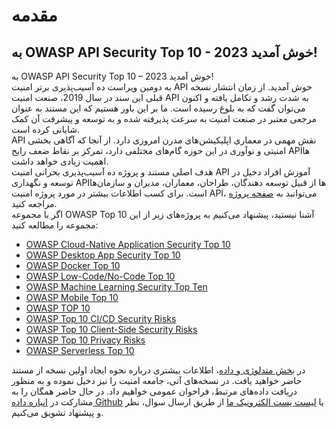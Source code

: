 # مقدمه

## به OWASP API Security Top 10 - 2023 خوش آمدید!

به OWASP API Security Top 10 – 2023 خوش آمدید!  
به دومین ویراست ده ‌‌آسیب‌پذیری برتر امنیت API خوش آمدید. از زمان انتشار نسخه قبلی این سند در سال 2019، صنعت امنیت API به شدت رشد و تکامل یافته و اکنون می‌توان گفت که به بلوغ رسیده است. ما بر این باور هستیم که این مستند به عنوان مرجعی معتبر در صنعت امنیت به سرعت پذیرفته شده و به توسعه و پیشرفت آن کمک شایانی کرده است.  
API نقش مهمی در معماری اپلیکیشن‌‌های مدرن امروزی دارد. از آنجا که آگاهی بخشی امنیتی و نوآوری در این حوزه گام‌‌های مختلفی دارد، تمرکز بر نقاط ضعف رایج API‌ها اهمیت زیادی خواهد داشت.  
هدف اصلی مستند و پروژه ده ‌‌آسیب‌پذیری بحرانی امنیت API آموزش افراد دخیل در توسعه و نگهداری API‌ها از قبیل توسعه دهندگان، طراحان، معماران، مدیران و سازمان‌‌ها است. برای کسب اطلاعات بیشتر در مورد پروژه امنیت API، می‌توانید به [صفحه پروژه][1] مراجعه کنید.  
اگر با مجموعه OWASP Top 10 آشنا نیستید، پیشنهاد می‌کنیم به پروژه‌های زیر از این مجموعه را مطالعه کنید:

- [OWASP Cloud-Native Application Security Top 10][2]
- [OWASP Desktop App Security Top 10][3]
- [OWASP Docker Top 10][4]
- [OWASP Low-Code/No-Code Top 10][5]
- [OWASP Machine Learning Security Top Ten][6]
- [OWASP Mobile Top 10][7]
- [OWASP TOP 10][8]
- [OWASP Top 10 CI/CD Security Risks][9]
- [OWASP Top 10 Client-Side Security Risks][10]
- [OWASP Top 10 Privacy Risks][11]
- [OWASP Serverless Top 10][12]

در [بخش متدلوژی و داده][13]، اطلاعات بیشتری درباره نحوه ایجاد اولین نسخه از مستند حاضر خواهید یافت. در نسخه‌‌های آتی، جامعه امنیت را نیز دخیل نموده و به منظور دریافت داده‌‌های مرتبط، فراخوان عمومی خواهیم داد. در حال حاضر همگان را به مشارکت در [انباره داده Github][14] یا [لیست پست الکترونیک ما][15] از طریق ارسال سوال، نظر و پیشنهاد تشویق می‌کنیم.

[1]: https://owasp.org/www-project-api-security/  
[2]: https://owasp.org/www-project-cloud-native-application-security-top-10/  
[3]: https://owasp.org/www-project-desktop-app-security-top-10/  
[4]: https://owasp.org/www-project-docker-top-10/  
[5]: https://owasp.org/www-project-top-10-low-code-no-code-security-risks/  
[6]: https://owasp.org/www-project-machine-learning-security-top-10/  
[7]: https://owasp.org/www-project-mobile-top-10/  
[8]: https://owasp.org/www-project-top-ten/  
[9]: https://owasp.org/www-project-top-10-ci-cd-security-risks/  
[10]: https://owasp.org/www-project-top-10-client-side-security-risks/  
[11]: https://owasp.org/www-project-top-10-privacy-risks/  
[12]: https://owasp.org/www-project-serverless-top-10/  
[13]: ./0xd0-about-data.md  
[14]: https://github.com/OWASP/API-Security  
[15]: https://groups.google.com/a/owasp.org/forum/#!forum/api-security-project
